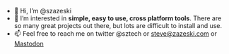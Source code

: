 - 👋 Hi, I’m @szazeski
- 👀 I’m interested in **simple, easy to use, cross platform tools**.
     There are so many great projects out there, but lots are difficult to install and use.
- 📫 Feel free to reach me on twitter @sztech or steve@zazeski.com or <a rel="me" href="https://awscommunity.social/@sztech">Mastodon</a>
